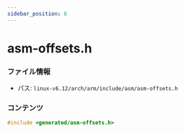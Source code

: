 ```yaml
---
sidebar_position: 6
---
```

# asm-offsets.h

### ファイル情報

- パス: `linux-v6.12/arch/arm/include/asm/asm-offsets.h`

### コンテンツ

```h
#include <generated/asm-offsets.h>

```
